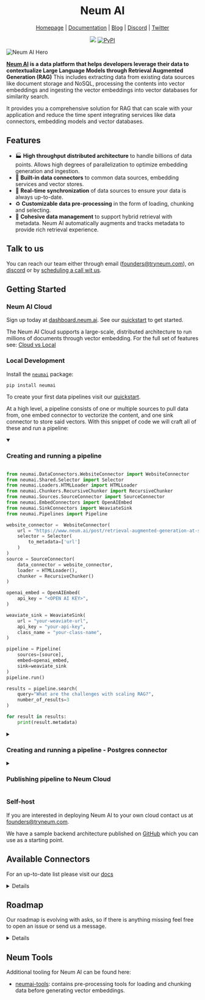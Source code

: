<h1 align="center">Neum AI</h1>

<div align="center">
  
  [Homepage](https://www.neum.ai) | [Documentation](https://docs.neum.ai) | [Blog](https://neum.ai/blog) | [Discord](https://discord.gg/mJeNZYRz4m) | [Twitter](https://twitter.com/neum_ai)
  
  <a href="https://www.ycombinator.com/companies/neum-ai"><img src="https://badgen.net/badge/Y%20Combinator/S23/orange"/></a> 
  <a href="https://pypi.org/project/neumai/">
    <img src="https://img.shields.io/pypi/v/neumai" alt="PyPI">
  </a>
</div>

![Neum AI Hero](https://uploads-ssl.webflow.com/6552c062a6c96c60086c77df/6557cfde1ff0648321e5d3ba_Group%2066.png)

**[Neum AI](https://neum.ai) is a data platform that helps developers leverage their data to contextualize Large Language Models through Retrieval Augmented Generation (RAG)** This includes
extracting data from existing data sources like document storage and NoSQL, processing the contents into vector embeddings and ingesting the vector embeddings into vector databases for similarity search. 

It provides you a comprehensive solution for RAG that can scale with your application and reduce the time spent integrating services like data connectors, embedding models and vector databases.

## Features

- 🏭 **High throughput distributed architecture** to handle billions of data points. Allows high degrees of parallelization to optimize embedding generation and ingestion.
- 🧱 **Built-in data connectors** to common data sources, embedding services and vector stores.
- 🔄 **Real-time synchronization** of data sources to ensure your data is always up-to-date. 
- ♻ **Customizable data pre-processing** in the form of loading, chunking and selecting.
- 🤝 **Cohesive data management** to support hybrid retrieval with metadata. Neum AI automatically augments and tracks metadata to provide rich retrieval experience.

## Talk to us

You can reach our team either through email ([founders@tryneum.com](mailto:founders@tryneum.com)), on [discord](https://discord.gg/mJeNZYRz4m) or by [scheduling a call wit us](https://calendly.com/neum-ai/neum-ai-demo?month=2023-12).

## Getting Started

### Neum AI Cloud

Sign up today at [dashboard.neum.ai](https://dashboard.neum.ai). See our [quickstart](https://docs.neum.ai/get-started/quickstart) to get started.

The Neum AI Cloud supports a large-scale, distributed architecture to run millions of documents through vector embedding. For the full set of features see: [Cloud vs Local](https://neumai.mintlify.app/get-started/cloud-vs-local)

### Local Development

Install the [`neumai`](https://pypi.org/project/neumai/) package:

```bash
pip install neumai
```

To create your first data pipelines visit our [quickstart](https://docs.neum.ai/get-started/quickstart).

At a high level, a pipeline consists of one or multiple sources to pull data from, one embed connector to vectorize the content, and one sink connector to store said vectors.
With this snippet of code we will craft all of these and run a pipeline:
<details open><summary>
  
  ### Creating and running a pipeline
  </summary>
  
  ```python
  
  from neumai.DataConnectors.WebsiteConnector import WebsiteConnector
  from neumai.Shared.Selector import Selector
  from neumai.Loaders.HTMLLoader import HTMLLoader
  from neumai.Chunkers.RecursiveChunker import RecursiveChunker
  from neumai.Sources.SourceConnector import SourceConnector
  from neumai.EmbedConnectors import OpenAIEmbed
  from neumai.SinkConnectors import WeaviateSink
  from neumai.Pipelines import Pipeline

  website_connector =  WebsiteConnector(
      url = "https://www.neum.ai/post/retrieval-augmented-generation-at-scale",
      selector = Selector(
          to_metadata=['url']
      )
  )
  source = SourceConnector(
      data_connector = website_connector, 
      loader = HTMLLoader(), 
      chunker = RecursiveChunker()
  )

  openai_embed = OpenAIEmbed(
      api_key = "<OPEN AI KEY>",
  )

  weaviate_sink = WeaviateSink(
      url = "your-weaviate-url",
      api_key = "your-api-key",
      class_name = "your-class-name",
  )

  pipeline = Pipeline(
      sources=[source], 
      embed=openai_embed, 
      sink=weaviate_sink
  )
  pipeline.run()

  results = pipeline.search(
      query="What are the challenges with scaling RAG?", 
      number_of_results=3
  )

  for result in results:
      print(result.metadata)
  ```
</details>

<details><summary>

  ### Creating and running a pipeline - Postgres connector
  </summary>

  ```python
  
  from neumai.DataConnectors.PostgresConnector import PostgresConnector
  from neumai.Shared.Selector import Selector
  from neumai.Loaders.JSONLoader import JSONLoader
  from neumai.Chunkers.RecursiveChunker import RecursiveChunker
  from neumai.Sources.SourceConnector import SourceConnector
  from neumai.EmbedConnectors import OpenAIEmbed
  from neumai.SinkConnectors import WeaviateSink
  from neumai.Pipelines import Pipeline

  website_connector =  PostgresConnector(
      connection_string = 'postgres',
      query = 'Select * from ...'
  )
  source = SourceConnector(
      data_connector = website_connector, 
      loader = JSONLoader(
          id_key='<your id key of your jsons>',
          selector=Selector(
              to_embed=['property1_to_embed','property2_to_embed'],
              to_metadata=['property3_to_include_in_metadata_in_vector']
          )
      ),
      chunker = RecursiveChunker()
  )

  openai_embed = OpenAIEmbed(
      api_key = "<OPEN AI KEY>",
  )

  weaviate_sink = WeaviateSink(
      url = "your-weaviate-url",
      api_key = "your-api-key",
      class_name = "your-class-name",
  )

  pipeline = Pipeline(
      sources=[source], 
      embed=openai_embed, 
      sink=weaviate_sink
  )

  pipeline.run()

  results = pipeline.search(
      query="...", 
      number_of_results=3
  )

  for result in results:
      print(result.metadata)
  ```
</details>

<details><summary>
  
  ### Publishing pipeline to Neum Cloud
  </summary>
  
  ```python
  from neumai.Client.NeumClient import NeumClient
  client = NeumClient(
      api_key='<your neum api key, get it from https://dashboard.neum.ai',
  )
  client.create_pipeline(pipeline=pipeline)
  ```
</details>

### Self-host

If you are interested in deploying Neum AI to your own cloud contact us at [founders@tryneum.com](mailto:founders@tryneum.com).

We have a sample backend architecture published on [GitHub](https://github.com/NeumTry/neum-at-scale) which you can use as a starting point.

## Available Connectors
For an up-to-date list please visit our [docs](https://docs.neum.ai/components/sourceConnector)

<details>

### Source connectors
1. Postgres
2. Hosted Files
3. Websites
4. S3
5. Azure Blob
6. Sharepoint
7. Singlestore
8. Supabase Storage

### Embed Connectors
1. OpenAI embeddings
2. Azure OpenAI embeddings

### Sink Connectors
1. Supabase postgres
2. Weaviate
3. Qdrant
4. Pinecone
5. Singlestore

</details>

## Roadmap
Our roadmap is evolving with asks, so if there is anything missing feel free to open an issue or send us a message.

<details>
  
Connectors
- [ ]  MySQL - Source
- [ ]  GitHub - Source
- [ ]  Google Drive - Source
- [ ]  Hugging Face - Embedding
- [x]  LanceDB - Sink
- [x]  Marqo - Sink
- [ ]  Milvus - Sink
- [ ]  Chroma - Sink

Search
- [x]  Retrieval feedback
- [x]  Filter support
- [x]  Unified Neum AI filters
- [ ]  Smart routing (w/ embedding based classification)
- [ ]  Smart routing (w/ LLM based classification)
- [ ]  Self-Query Retrieval (w/ Metadata attributes generation)

Extensibility
- [x]  Langchain / Llama Index Document to Neum Document converter
- [ ]  Custom chunking and loading

Experimental
- [ ]  Async metadata augmentation
- [ ]  Chat history connector
- [ ]  Structured (SQL and GraphQL) search connector
</details>

## Neum Tools
Additional tooling for Neum AI can be found here:

- [neumai-tools](https://pypi.org/project/neumai-tools/): contains pre-processing tools for loading and chunking data before generating vector embeddings.
